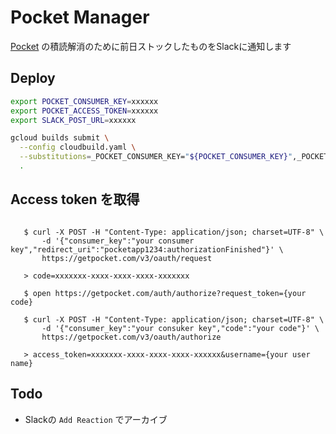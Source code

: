 # Pocket Manager

[Pocket](getpocket.com) の積読解消のために前日ストックしたものをSlackに通知します

## Deploy

```sh
export POCKET_CONSUMER_KEY=xxxxxx
export POCKET_ACCESS_TOKEN=xxxxxx
export SLACK_POST_URL=xxxxxx

gcloud builds submit \
  --config cloudbuild.yaml \
  --substitutions=_POCKET_CONSUMER_KEY="${POCKET_CONSUMER_KEY}",_POCKET_ACCESS_TOKEN="${POCKET_ACCESS_TOKEN}",_SLACK_POST_URL="${SLACK_POST_URL}"
  .
```

## Access token を取得

```shell script

   $ curl -X POST -H "Content-Type: application/json; charset=UTF-8" \
       -d '{"consumer_key":"your consumer key","redirect_uri":"pocketapp1234:authorizationFinished"}' \
       https://getpocket.com/v3/oauth/request

   > code=xxxxxxx-xxxx-xxxx-xxxx-xxxxxxx

   $ open https://getpocket.com/auth/authorize?request_token={your code}

   $ curl -X POST -H "Content-Type: application/json; charset=UTF-8" \
       -d '{"consumer_key":"your consuker key","code":"your code"}' \
       https://getpocket.com/v3/oauth/authorize

   > access_token=xxxxxxx-xxxx-xxxx-xxxx-xxxxxx&username={your user name}
```

## Todo

- Slackの `Add Reaction` でアーカイブ
